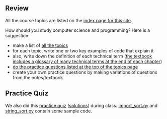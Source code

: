 ## Review

All the course topics are listed on the [index page for this
site](https://tjd1234.github.io/cmpt120fall2022/).

How should you study computer science and programming? Here is a suggestion:

- make a list of [all the topics](https://tjd1234.github.io/cmpt120fall2022/)
- for each topic, write one or two key examples of code that explain it
- also, write down the definition of each technical term ([the textbook includes a glossary of many technical terms at the end of each chapter](https://runestone.academy/ns/books/published/120fall2022surrey/index.html))
- [do the practice questions listed at the top of the topics page](https://tjd1234.github.io/cmpt120fall2022/)
- create your own practice questions by making variations of questions from the
  notes/textbook

## Practice Quiz

We also did this [practice quiz](finalPracticeQuestions.pdf)
([solutions](finalPracticeQuestions_sol.pdf)) during class.
[import_sort.py](import_sort.py) and [string_sort.py](string_sort.py) contain
some sample code.
